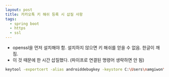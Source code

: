 ```yaml
---
layout: post
title: 카카오톡 키 해쉬 등록 시 삽질 사항
tags:
  - spring boot
  - https
  - ssl
---
```


* openssl을 먼저 설치해야 함. 설치하지 않으면 키 해쉬를 얻을 수 없음. 한글이 깨짐.
* 이 것 때문에 한 시간 삽질했다. (파이프로 연결된 명령어 생략하면 안 됨)

```bash
keytool -exportcert -alias androiddebugkey -keystore C:\Users\namgiwon\.android\debug.keystore -storepass android -keypass android | openssl sha1 -binary | openssl base64
```
